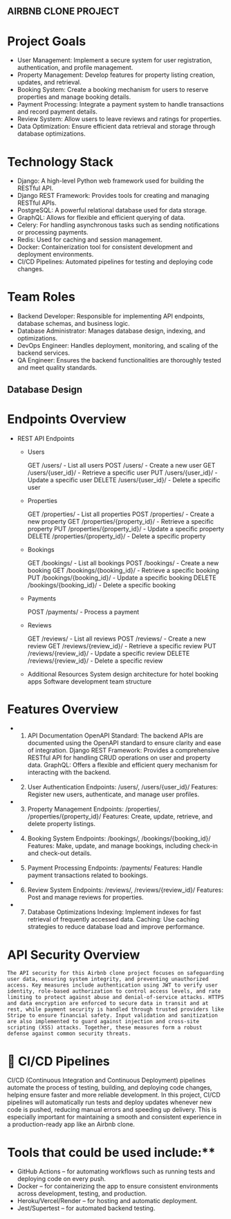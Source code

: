 ##  AIRBNB CLONE PROJECT

# Project Goals

  - User Management: Implement a secure system for user registration, authentication, and profile management.
  - Property Management: Develop features for property listing creation, updates, and retrieval.
  - Booking System: Create a booking mechanism for users to reserve properties and manage booking details.
  - Payment Processing: Integrate a payment system to handle transactions and record payment details.
  - Review System: Allow users to leave reviews and ratings for properties.
  - Data Optimization: Ensure efficient data retrieval and storage through database optimizations.

# Technology Stack
  
  - Django: A high-level Python web framework used for building the RESTful API.
  - Django REST Framework: Provides tools for creating and managing RESTful APIs.
  - PostgreSQL: A powerful relational database used for data storage.
  - GraphQL: Allows for flexible and efficient querying of data.
  - Celery: For handling asynchronous tasks such as sending notifications or processing payments.
  - Redis: Used for caching and session management.
  - Docker: Containerization tool for consistent development and deployment environments.
  - CI/CD Pipelines: Automated pipelines for testing and deploying code changes.

# Team Roles
  - Backend Developer: Responsible for implementing API endpoints, database schemas, and business logic.
  - Database Administrator: Manages database design, indexing, and optimizations.
  - DevOps Engineer: Handles deployment, monitoring, and scaling of the backend services.
  - QA Engineer: Ensures the backend functionalities are thoroughly tested and meet quality standards.

##  Database Design
 
 # Endpoints Overview
  
  - REST API Endpoints
    
    - Users

        GET /users/ - List all users
        POST /users/ - Create a new user
        GET /users/{user_id}/ - Retrieve a specific user
        PUT /users/{user_id}/ - Update a specific user
        DELETE /users/{user_id}/ - Delete a specific user
    
    - Properties

        GET /properties/ - List all properties
        POST /properties/ - Create a new property
        GET /properties/{property_id}/ - Retrieve a specific property
        PUT /properties/{property_id}/ - Update a specific property
        DELETE /properties/{property_id}/ - Delete a specific property
    
    - Bookings

        GET /bookings/ - List all bookings
        POST /bookings/ - Create a new booking
        GET /bookings/{booking_id}/ - Retrieve a specific booking
        PUT /bookings/{booking_id}/ - Update a specific booking
        DELETE /bookings/{booking_id}/ - Delete a specific booking
    
    - Payments

        POST /payments/ - Process a payment
    
    - Reviews

        GET /reviews/ - List all reviews
        POST /reviews/ - Create a new review
        GET /reviews/{review_id}/ - Retrieve a specific review
        PUT /reviews/{review_id}/ - Update a specific review
        DELETE /reviews/{review_id}/ - Delete a specific review
    
    - Additional Resources
        System design architecture for hotel booking apps
        Software development team structure

# Features Overview

- 1. API Documentation
    OpenAPI Standard: The backend APIs are documented using the OpenAPI standard to ensure clarity and ease of integration.
    Django REST Framework: Provides a comprehensive RESTful API for handling CRUD operations on user and property data.
    GraphQL: Offers a flexible and efficient query mechanism for interacting with the backend.

- 2. User Authentication
    Endpoints: /users/, /users/{user_id}/
    Features: Register new users, authenticate, and manage user profiles.

- 3. Property Management
    Endpoints: /properties/, /properties/{property_id}/
    Features: Create, update, retrieve, and delete property listings.
    
- 4. Booking System
    Endpoints: /bookings/, /bookings/{booking_id}/
    Features: Make, update, and manage bookings, including check-in and check-out details.
    
- 5. Payment Processing
    Endpoints: /payments/
    Features: Handle payment transactions related to bookings.
    
- 6. Review System
    Endpoints: /reviews/, /reviews/{review_id}/
    Features: Post and manage reviews for properties.
    
- 7. Database Optimizations
    Indexing: Implement indexes for fast retrieval of frequently accessed data.
    Caching: Use caching strategies to reduce database load and improve performance.

 # API Security Overview
    
    The API security for this Airbnb clone project focuses on safeguarding user data, ensuring system integrity, and preventing unauthorized access. Key measures include authentication using JWT to verify user identity, role-based authorization to control access levels, and rate limiting to protect against abuse and denial-of-service attacks. HTTPS and data encryption are enforced to secure data in transit and at rest, while payment security is handled through trusted providers like Stripe to ensure financial safety. Input validation and sanitization are also implemented to guard against injection and cross-site scripting (XSS) attacks. Together, these measures form a robust defense against common security threats.

# 🚀 CI/CD Pipelines

CI/CD (Continuous Integration and Continuous Deployment) pipelines automate the process of testing, building, and deploying code changes, helping ensure faster and more reliable development. In this project, CI/CD pipelines will automatically run tests and deploy updates whenever new code is pushed, reducing manual errors and speeding up delivery. This is especially important for maintaining a smooth and consistent experience in a production-ready app like an Airbnb clone.

#  Tools that could be used include:**
    
- GitHub Actions – for automating workflows such as running tests and deploying code on every push.
- Docker – for containerizing the app to ensure consistent environments across development, testing, and production.
- Heroku/Vercel/Render – for hosting and automatic deployment.
- Jest/Supertest – for automated backend testing.

